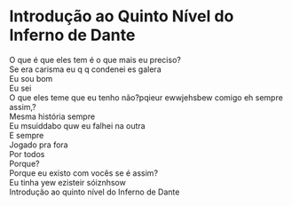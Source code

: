 <!-- Introdução ao Quinto Nível do Inferno de Dante :: 2024-09-14 00:12:18 -->

# Introdução ao Quinto Nível do Inferno de Dante

O que é que eles tem é o que mais eu preciso?  
Se era carisma eu q q condenei es galera  
Eu sou bom  
Eu sei  
O que eles teme que eu tenho não?pqieur ewwjehsbew comigo eh sempre assim,?  
Mesma história sempre  
Eu msuiddabo quw eu falhei na outra  
E sempre  
Jogado pra fora  
Por todos  
Porque?  
Porque eu existo com vocês se é assim?  
Eu tinha yew ezisteir sóiznhsow  
Introdução ao quinto nível do Inferno de Dante
